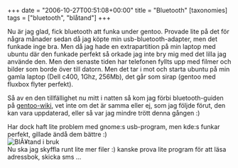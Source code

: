 +++
date = "2006-10-27T00:51:08+00:00"
title = "Bluetooth"
[taxonomies]
tags = ["bluetooth", "blåtand"]
+++

Nu är jag glad, fick bluetooth att funka under gentoo. Provade lite på det för några månader sedan då jag köpte min usb-bluetooth-adapter, men det funkade inge bra. Men då jag hade en extrapartition på min laptop med ubuntu där den funkade perfekt så orkade jag inte bry mig med det lilla jag använde den. Men den senaste tiden har telefonen fyllts upp med filmer och bilder som borde över till datorn. Men det tar i mot och starta ubuntu på min gamla laptop (Dell c400, 1Ghz, 256Mb), det går som sirap (gentoo med fluxbox flyter perfekt).

Så av en den tillfällighet nu mitt i natten så kom jag förbi bluetooth-guiden på [gentoo-wiki][1], vet inte om det är samma eller ej, som jag följde förut, den kan vara uppdaterad, eller så var jag mindre trött denna gången :) 

Har dock haft lite problem med gnome:s usb-program, men kde:s funkar perfekt, gillade ändå dem bättre :)  
<img id="image121" src="/images/2006/10/bluetooth.png" alt="BlÃ¥tand i bruk" />  
Nu ska jag skyffla runt lite mer filer :) kanske prova lite program för att läsa adressbok, skicka sms &#8230;



<small></small>

 [1]: https://web.archive.org/web/20061028062055/http://gentoo-wiki.com/HOWTO_mobile_phone,_Bluetooth_and_GNOME
